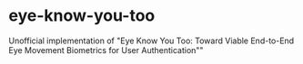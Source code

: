 # eye-know-you-too
Unofficial implementation of "Eye Know You Too: Toward Viable End-to-End Eye Movement Biometrics for User Authentication"" 
